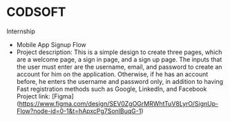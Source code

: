 # CODSOFT
Internship
- Mobile App Signup Flow
- Project description:
This is a simple design to create three pages, which are a welcome page, a sign in page, and a sign up page.
The inputs that the user must enter are the username, email, and password to create an account for him on the application.
Otherwise, if he has an account before, he enters the username and password only, in addition to having Fast registration methods such as Google, LinkedIn, and Facebook
Project link:
[Figma] (https://www.figma.com/design/SEV0ZgOGrMRWhtTuV8LyrO/SignUp-Flow?node-id=0-1&t=hApxcPg7SonlBuqG-1)
